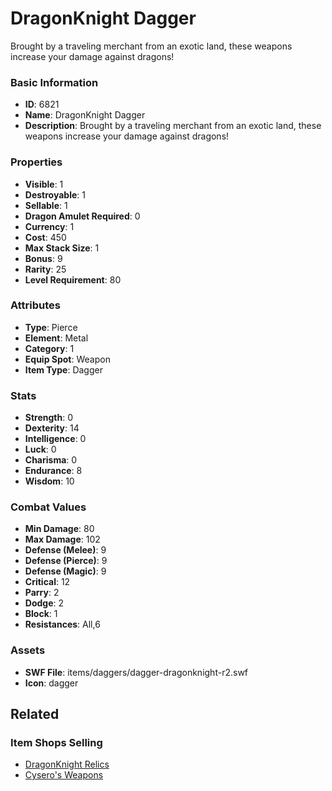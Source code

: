 # DragonKnight Dagger

Brought by a traveling merchant from an exotic land, these weapons increase your damage against dragons!

### Basic Information

- **ID**: 6821
- **Name**: DragonKnight Dagger
- **Description**: Brought by a traveling merchant from an exotic land, these weapons increase your damage against dragons!

### Properties

- **Visible**: 1
- **Destroyable**: 1
- **Sellable**: 1
- **Dragon Amulet Required**: 0
- **Currency**: 1
- **Cost**: 450
- **Max Stack Size**: 1
- **Bonus**: 9
- **Rarity**: 25
- **Level Requirement**: 80

### Attributes

- **Type**: Pierce
- **Element**: Metal
- **Category**: 1
- **Equip Spot**: Weapon
- **Item Type**: Dagger

### Stats

- **Strength**: 0
- **Dexterity**: 14
- **Intelligence**: 0
- **Luck**: 0
- **Charisma**: 0
- **Endurance**: 8
- **Wisdom**: 10

### Combat Values

- **Min Damage**: 80
- **Max Damage**: 102
- **Defense (Melee)**: 9
- **Defense (Pierce)**: 9
- **Defense (Magic)**: 9
- **Critical**: 12
- **Parry**: 2
- **Dodge**: 2
- **Block**: 1
- **Resistances**: All,6

### Assets

- **SWF File**: items/daggers/dagger-dragonknight-r2.swf
- **Icon**: dagger

## Related

### Item Shops Selling

- [DragonKnight Relics](../item-shops/260-dragonknight-relics.md)
- [Cysero's Weapons](../item-shops/44-cysero-s-weapons.md)

